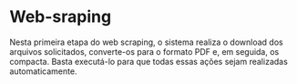 # Web-sraping
Nesta primeira etapa do web scraping, o sistema realiza o download dos arquivos solicitados, converte-os para o formato PDF e, em seguida, os compacta. Basta executá-lo para que todas essas ações sejam realizadas automaticamente.
